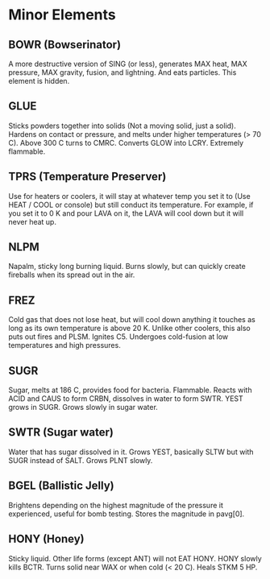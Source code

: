 # Minor Elements

## BOWR (Bowserinator)
A more destructive version of SING (or less), generates MAX heat, MAX pressure, MAX gravity, fusion, and lightning. And eats particles. This element is hidden.

## GLUE
Sticks powders together into solids (Not a moving solid, just a solid). Hardens on contact or pressure, and melts under higher temperatures (> 70 C). Above 300 C turns to CMRC. Converts GLOW into LCRY. Extremely flammable.

## TPRS (Temperature Preserver)
Use for heaters or coolers, it will stay at whatever temp you set it to (Use HEAT / COOL or console) but still conduct its temperature. For example, if you set it to 0 K and pour LAVA on it, the LAVA will cool down but it will never heat up.

## NLPM
Napalm, sticky long burning liquid. Burns slowly, but can quickly create fireballs when its spread out in the air.

## FREZ
Cold gas that does not lose heat, but will cool down anything it touches as long as its own temperature is above 20 K. Unlike other coolers,
this also puts out fires and PLSM. Ignites C5. Undergoes cold-fusion at low temperatures and high pressures.

## SUGR
Sugar, melts at 186 C, provides food for bacteria. Flammable. Reacts with ACID and CAUS to form CRBN, dissolves in water to form SWTR. YEST 
grows in SUGR. Grows slowly in sugar water.

## SWTR (Sugar water)
Water that has sugar dissolved in it. Grows YEST, basically SLTW but with SUGR instead of SALT. Grows PLNT slowly.

## BGEL (Ballistic Jelly)
Brightens depending on the highest magnitude of the pressure it experienced, useful for bomb testing. Stores the magnitude in pavg[0].

## HONY (Honey)
Sticky liquid. Other life forms (except ANT) will not EAT HONY. HONY slowly kills BCTR. Turns solid near WAX or when cold (< 20 C). Heals STKM 5 HP.